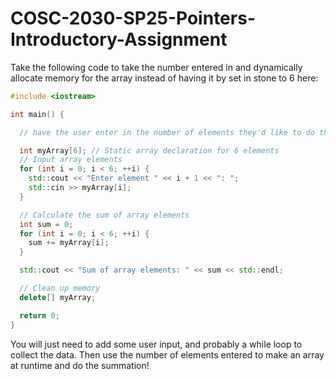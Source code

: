 # COSC-2030-SP25-Pointers-Introductory-Assignment

Take the following code to take the number entered in and dynamically allocate memory for the array instead of having it by set in stone to 6 here:

```C++
#include <iostream>

int main() {

  // have the user enter in the number of elements they'd like to do the math on with a standard prompt

  int myArray[6]; // Static array declaration for 6 elements
  // Input array elements
  for (int i = 0; i < 6; ++i) {
    std::cout << "Enter element " << i + 1 << ": ";
    std::cin >> myArray[i];
  }

  // Calculate the sum of array elements
  int sum = 0;
  for (int i = 0; i < 6; ++i) {
    sum += myArray[i];
  }

  std::cout << "Sum of array elements: " << sum << std::endl;

  // Clean up memory
  delete[] myArray;

  return 0;
}

```

You will just need to add some user input, and probably a while loop to collect the data.  Then use the number of elements entered to make an array at runtime and do the summation!
